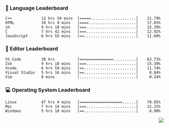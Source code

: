 <!--
<p align="center">
  <img height="50" src="https://cdn.simpleicons.org/c/81c8be" title="clang" alt="clang">
  <img height="50" src="https://cdn.simpleicons.org/c++/81c8be" title="cpp" alt="cpp">
  <img height="50" src="https://cdn.simpleicons.org/arm/81c8be" title="arm" alt="arm">
  <img height="50" src="https://cdn.simpleicons.org/stmicroelectronics/81c8be" title="stmicroelectronics" alt="stmicroelectronics">
  <img height="50" src="https://cdn.simpleicons.org/raspberrypi/81c8be" title="raspberrypi" alt="raspberrypi">
  <img height="50" src="https://cdn.simpleicons.org/cmake/81c8be" title="cmake" alt="cmake">
  <img height="50" src="https://cdn.simpleicons.org/gnubash/81c8be" title="gnubash" alt="gnubash">
</p>
-->

<!--START_SECTION:wakatime_gen-->
### :hammer: Language Leaderboard
```
C++             12 hrs 59 mins  [=====....................]    21.79%
HTML            10 hrs 9 mins   [====.....................]    17.03%
sh              9 hrs 10 mins   [===......................]    15.39%
C               7 hrs 42 mins   [===......................]    12.92%
JavaScript      6 hrs 55 mins   [==.......................]    11.60%
```
### :floppy_disk: Editor Leaderboard
```
VS Code         38 hrs          [===============..........]    63.73%
Zsh             9 hrs 10 mins   [===......................]    15.39%
Xcode           6 hrs 59 mins   [==.......................]    11.74%
Visual Studio   5 hrs 16 mins   [==.......................]     8.84%
Vim             8 mins          [.........................]     0.24%
```
### :computer: Operating System Leaderboard
```
Linux           47 hrs 4 mins   [===================......]    78.95%
Mac             7 hrs 14 mins   [===......................]    12.15%
Windows         5 hrs 18 mins   [==.......................]     8.90%
```

<!--END_SECTION:wakatime_gen-->

<div align="right">

[![](https://komarev.com/ghpvc/?username=luswdev&color=283044&style=for-the-badge&label=visiters)](https://github.com/luswdev)

</div>
